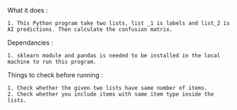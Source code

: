 What it does :

    1. This Python program take two lists, list _1 is labels and list_2 is AI predictions. Then calculate the confusion matrix.

Dependancies :

    1. sklearn module and pandas is needed to be installed in the local machine to run this program.

Things to check before running :

    1. Check whether the given two lists have same number of items.
    2. Check whether you include items with same item type inside the lists.